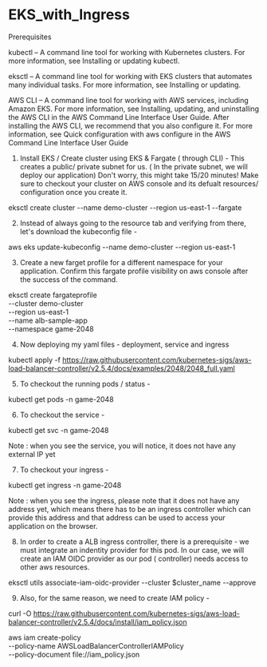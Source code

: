 # EKS_with_Ingress

Prerequisites

kubectl – A command line tool for working with Kubernetes clusters. For more information, see Installing or updating kubectl.

eksctl – A command line tool for working with EKS clusters that automates many individual tasks. For more information, see Installing or updating.

AWS CLI – A command line tool for working with AWS services, including Amazon EKS. For more information, see Installing, updating, and uninstalling the AWS CLI in the AWS Command Line Interface User Guide. After installing the AWS CLI, we recommend that you also configure it. For more information, see Quick configuration with aws configure in the AWS Command Line Interface User Guide

1) Install EKS / Create cluster using EKS & Fargate ( through CLI) - This creates a public/ private subnet for us. ( In the private subnet, we will deploy our application) Don't worry, this might take 15/20 minutes! Make sure to checkout your cluster on AWS console and its defualt resources/ configuration once you create it.

eksctl create cluster --name demo-cluster --region us-east-1 --fargate

2) Instead of always going to the resource tab and verifying from there, let's download the kubeconfig file -

aws eks update-kubeconfig --name demo-cluster --region us-east-1

3) Create a new farget profile for a different namespace for your application. Confirm this fargate profile visibility on aws console after the success of the command.

eksctl create fargateprofile \
    --cluster demo-cluster \
    --region us-east-1 \
    --name alb-sample-app \
    --namespace game-2048

4) Now deploying my yaml files - deployment, service and ingress

kubectl apply -f https://raw.githubusercontent.com/kubernetes-sigs/aws-load-balancer-controller/v2.5.4/docs/examples/2048/2048_full.yaml

5) To checkout the running pods / status -

kubectl get pods -n game-2048

6) To checkout the service -

kubectl get svc -n game-2048

Note : when you see the service, you will notice, it does not have any external IP yet

7) To checkout your ingress -

kubectl get ingress -n game-2048

Note : when you see the ingress, please note that it does not have any address yet, which means there has to be an ingress controller which can provide this address and that address can be used to access your application on the browser.

8) In order to create a ALB ingress controller, there is a prerequisite - we must integrate an indentity provider for this pod. In our case, we will create an IAM OIDC provider as our pod ( controller) needs access to other aws resources.

eksctl utils associate-iam-oidc-provider --cluster $cluster_name --approve

9) Also, for the same reason, we need to create IAM policy -

curl -O https://raw.githubusercontent.com/kubernetes-sigs/aws-load-balancer-controller/v2.5.4/docs/install/iam_policy.json

aws iam create-policy \
    --policy-name AWSLoadBalancerControllerIAMPolicy \
    --policy-document file://iam_policy.json


